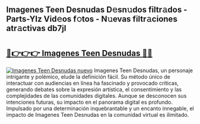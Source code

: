 ## Imagenes Teen Desnudas D𝚎sn𝚞dos filtr𝚊dos - Parts-YIz Vid𝚎os f𝚘tos - N𝚞evas filtr𝚊ciones atr𝚊ctivas db7jl

# <h2><a href="http://mbcnbg.tromn.icu/?c=Imagenes+Teen+Desnudas">🔗👉👉👉 Imagenes Teen Desnudas 🔗🔗</a></h2>

[![Imagenes Teen Desnudas nuevo](https://i.imgur.com/pEAQMta.gif)](http://mbcnbg.tromn.icu/?c=Imagenes+Teen+Desnudas)
Imagenes Teen Desnudas, un personaje intrigante y polémico, elude la definición fácil. Su método único de interactuar con audiencias en línea ha fascinado y provocado críticas, generando debates sobre la expresión artística, el consentimiento y las complejidades de las comunidades digitales. Aunque se desconocen sus intenciones futuras, su impacto en el panorama digital es profundo. Impulsado por una determinación inquebrantable y un encanto innegable, el impacto de Imagenes Teen Desnudas en la comunidad virtual es ilimitado.
